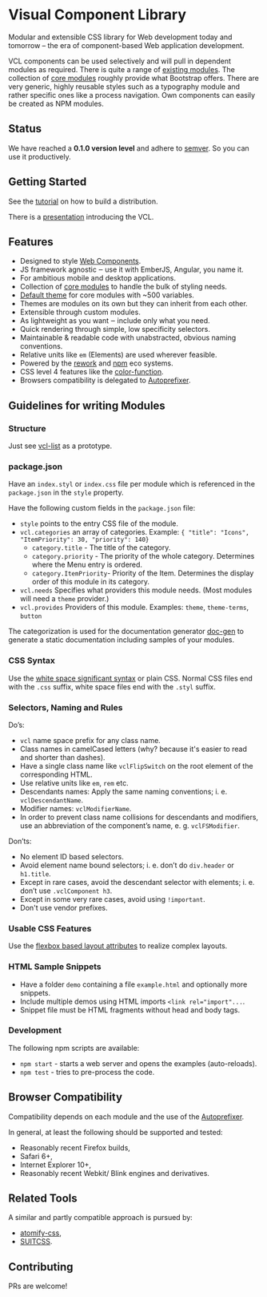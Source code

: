 # Visual Component Library

Modular and extensible CSS library for Web development today and tomorrow –
the era of component-based Web application development.

VCL components can be used selectively and will pull in
dependent modules as required.
There is quite a range of [existing modules](https://github.com/vcl/).
The collection of
[core modules](https://github.com/vcl/core-modules)
roughly provide what Bootstrap offers.
There are very generic, highly reusable styles such as
a typography module and rather specific ones like a process navigation.
Own components can easily be created as NPM modules.

## Status

We have reached a **0.1.0 version level** and adhere to
[semver](http://semver.org/). So you can use it productively.

## Getting Started

See the [tutorial](https://github.com/vcl/doc/tree/master/tutorial) on
how to build a distribution.

There is a [presentation](http://vcl.github.io/presentation/index.html)
introducing the VCL.

## Features

- Designed to style [Web Components](http://webcomponents.org/).
- JS framework agnostic ‒ use it with EmberJS, Angular, you name it.
- For ambitious mobile and desktop applications.
- Collection of [core modules](https://github.com/vcl/core-modules)
  to handle the bulk of styling needs.
- [Default theme](https://github.com/vcl/default-theme)
  for core modules with ~500 variables.
- Themes are modules on its own but they can inherit from each other.
- Extensible through custom modules.
- As lightweight as you want ‒ include only what you need.
- Quick rendering through simple, low specificity selectors.
- Maintainable & readable code with unabstracted, obvious naming conventions.
- Relative units like `em` (Elements) are used wherever feasible.
- Powered by the [rework](https://github.com/reworkcss)
  and [npm](https://www.npmjs.org/) eco systems.
- CSS level 4 features like the
  [color-function](http://dev.w3.org/csswg/css-color/#modifying-colors).
- Browsers compatibility is delegated to
  [Autoprefixer](https://github.com/postcss/autoprefixer).

## Guidelines for writing Modules

### Structure

Just see [vcl-list](https://github.com/vcl/list) as a prototype.

### package.json

Have an `index.styl` or `index.css` file per module which is referenced in
the `package.json` in the `style` property.

Have the following custom fields in the `package.json` file:

- `style` points to the entry CSS file of the module.
- `vcl.categories` an array of categories. Example: `{ "title": "Icons", "ItemPriority": 30, "priority": 140}`
  - `category.title` - The title of the category.
  - `category.priority` - The priority of the whole category. Determines where the Menu entry is ordered.
  - `category.ItemPriority`- Priority of the Item. Determines the display order of this module in its category.
- `vcl.needs` Specifies what providers this module needs. (Most modules will need a `theme` provider.)
- `vcl.provides` Providers of this module. Examples: `theme`, `theme-terms`, `button`

The categorization is used for the documentation generator
[doc-gen](https://github.com/vcl/doc-gen) to generate a static documentation
including samples of your modules.

### CSS Syntax

Use the [white space significant syntax](https://www.npmjs.org/package/css-whitespace)
or plain CSS. Normal CSS files end with the `.css` suffix, white space files
end with the `.styl` suffix.

### Selectors, Naming and Rules

Do’s:

- `vcl` name space prefix for any class name.
- Class names in camelCased letters (why? because it's easier to read and
  shorter than dashes).
- Have a single class name like `vclFlipSwitch` on the root element of the
  corresponding HTML.
- Use relative units like `em`, `rem` etc.
- Descendants names: Apply the same naming conventions; i. e.
  `vclDescendantName`.
- Modifier names: `vclModifierName`.
- In order to prevent class name collisions for descendants and modifiers,
  use an abbreviation of the component’s name, e. g. `vclFSModifier`.

Don’ts:

- No element ID based selectors.
- Avoid element name bound selectors;
  i. e. don’t do `div.header` or `h1.title`.
- Except in rare cases, avoid the descendant selector with elements;
  i. e. don’t use `.vclComponent h3`.
- Except in some very rare cases, avoid using `!important`.
- Don't use vendor prefixes.

### Usable CSS Features

Use the [flexbox based layout attributes](https://github.com/vcl/layout)
to realize complex layouts.

### HTML Sample Snippets

- Have a folder `demo` containing a file `example.html` and optionally more
  snippets.
- Include multiple demos using HTML imports `<link rel="import"...`.
- Snippet file must be HTML fragments without head and body tags.

### Development

The following npm scripts are available:

* `npm start` - starts a web server and opens the examples (auto-reloads).
* `npm test` - tries to pre-process the code.

## Browser Compatibility

Compatibility depends on each module and the use of the
[Autoprefixer](https://github.com/postcss/autoprefixer).

In general, at least the following should be supported and tested:

- Reasonably recent Firefox builds,
- Safari 6+,
- Internet Explorer 10+,
- Reasonably recent Webkit/ Blink engines and derivatives.

## Related Tools

A similar and partly compatible approach is pursued by:

- [atomify-css](https://github.com/atomify/atomify-css),
- [SUITCSS](https://github.com/suitcss).

## Contributing

PRs are welcome!

